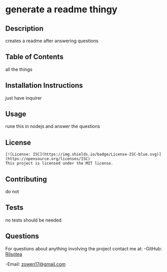# generate a readme thingy
    
## Description
creates a readme after answering questions
    
## Table of Contents
all the things 
    
## Installation Instructions
just have inquirer
    
## Usage
rune this in nodejs and answer the questions
    
## License
    [![License: ISC](https://img.shields.io/badge/License-ISC-blue.svg)](https://opensource.org/licenses/ISC)
    This project is licensed under the MIT license.
    
## Contributing
do not 
    
## Tests
no tests should be needed
    
## Questions
For questions about anything involving the project contact me at:
-GitHub: [Rilsotea](https://github.com/Rilsotea)

-Email: zowen17@gmail.com